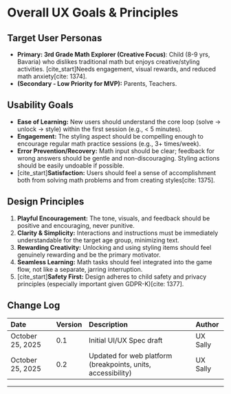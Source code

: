 # Overall UX Goals & Principles

## Target User Personas

* **Primary: 3rd Grade Math Explorer (Creative Focus)**: Child (8-9 yrs, Bavaria) who dislikes traditional math but enjoys creative/styling activities. [cite_start]Needs engagement, visual rewards, and reduced math anxiety[cite: 1374].
* **(Secondary - Low Priority for MVP):** Parents, Teachers.

## Usability Goals

* **Ease of Learning:** New users should understand the core loop (solve -> unlock -> style) within the first session (e.g., < 5 minutes).
* **Engagement:** The styling aspect should be compelling enough to encourage regular math practice sessions (e.g., 3+ times/week).
* **Error Prevention/Recovery:** Math input should be clear; feedback for wrong answers should be gentle and non-discouraging. Styling actions should be easily undoable if possible.
* [cite_start]**Satisfaction:** Users should feel a sense of accomplishment both from solving math problems and from creating styles[cite: 1375].

## Design Principles

1.  **Playful Encouragement:** The tone, visuals, and feedback should be positive and encouraging, never punitive.
2.  **Clarity & Simplicity:** Interactions and instructions must be immediately understandable for the target age group, minimizing text.
3.  **Rewarding Creativity:** Unlocking and using styling items should feel genuinely rewarding and be the primary motivator.
4.  **Seamless Learning:** Math tasks should feel integrated into the game flow, not like a separate, jarring interruption.
5.  [cite_start]**Safety First:** Design adheres to child safety and privacy principles (especially important given GDPR-K)[cite: 1377].

## Change Log

| Date             | Version | Description                   | Author     |
| :--------------- | :------ | :---------------------------- | :--------- |
| October 25, 2025 | 0.1     | Initial UI/UX Spec draft      | UX Sally   |
| October 25, 2025 | 0.2     | Updated for web platform (breakpoints, units, accessibility) | UX Sally   |

---
